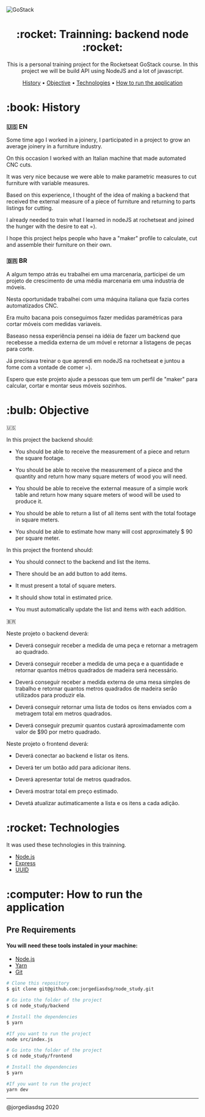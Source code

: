 <img alt="GoStack" src="https://storage.googleapis.com/golden-wind/bootcamp-gostack/header-desafios.png" />

<h1 align="center">:rocket: Trainning: backend node :rocket:</h1>

<p align="center">This is a personal training project for the Rocketseat GoStack course. In this project we will be build API using NodeJS and a lot of javascript.</p>

</p>
<p align="center">
 <a href="#history">History</a> •
 <a href="#objective">Objective</a> •
 <a href="#technologies">Technologies</a> •
 <a href="#how-to-run">How to run the application</a>
</p>
<h1 id="history">:book: History</h1>

### :us: EN

Some time ago I worked in a joinery, I participated in a project to grow an average joinery in a furniture industry. 

On this occasion I worked with an Italian machine that made automated CNC cuts. 

It was very nice because we were able to make parametric measures to cut furniture with variable measures. 

Based on this experience, I thought of the idea of making a backend that received the external measure of a piece of furniture and returning to parts listings for cutting. 

I already needed to train what I learned in nodeJS at rochetseat and joined the hunger with the desire to eat =). 

I hope this project helps people who have a "maker" profile to calculate, cut and assemble their furniture on their own.

### :brazil: BR

A algum tempo atrás eu trabalhei em uma marcenaria, participei de um projeto de crescimento de uma média marcenaria em uma industria de móveis. 

Nesta oportunidade trabalhei com uma máquina italiana que fazia cortes automatizados CNC. 

Era muito bacana pois conseguimos fazer medidas paramétricas para cortar móveis com medidas variaveis. 

Baseaso nessa experiência pensei na idéia de fazer um backend que recebesse a medida externa de um móvel e retornar a listagens de peças para corte. 

Já precisava treinar o que aprendi em nodeJS na rochetseat e juntou a fome com a vontade de comer =).

Espero que este projeto ajude a pessoas que tem um perfil de "maker" para calcular, cortar e montar seus móveis sozinhos.



<h1 id="objective">:bulb: Objective</h1>

:us:


In this project the backend should:

- You should be able to receive the measurement of a piece and return the square footage.

- You should be able to receive the measurement of a piece and the quantity and return how many square meters of wood you will need.

- You should be able to receive the external measure of a simple work table and return how many square meters of wood will be used to produce it.

- You should be able to return a list of all items sent with the total footage in square meters.

- You should be able to estimate how many will cost approximately $ 90 per square meter.

In this project the frontend should:

- You should connect to the backend and list the items.

- There should be an add button to add items.
  
- It must present a total of square meters.
  
- It should show total in estimated price.
  
- You must automatically update the list and items with each addition.


:brazil:

Neste projeto o backend deverá:

- Deverá conseguir receber a medida de uma peça e retornar a metragem ao quadrado.

- Deverá conseguir receber a medida de uma peça e a quantidade e retornar quantos métros quadrados de madeira será necessário.

- Deverá conseguir receber a medida externa de uma mesa simples de trabalho e retornar quantos metros quadrados de madeira serão utilizados para produzir ela.

- Deverá conseguir retornar uma lista de todos os ítens enviados com a metragem total em metros quadrados.

- Deverá conseguir prezumir quantos custará aproximadamente com valor de $90 por metro quadrado.

Neste projeto o frontend deverá:

- Deverá conectar ao backend e listar os itens.
  
-  Deverá ter um botão add para adicionar itens.
   
- Deverá apresentar total de metros quadrados.
  
- Deverá mostrar total em preço estimado.
  
- Devetá atualizar autimaticamente a lista e os itens a cada adição.
  

</p>

<h1 id="technologies">:rocket: Technologies</h1>

<p>It was used these technologies in this trainning.</p>

- [Node.js](https://nodejs.org/en/ "Node.js")
- [Express](http://expressjs.com/ "Express")
- [UUID](https://www.npmjs.com/package/uuid "UUID")

<h1 id="how-to-run">:computer: How to run the application</h1>

<h2>Pre Requirements</h2>

<h4>You will need these tools instaled in your machine:</h4>

- [Node.js](https://nodejs.org/en/ "Node.js")
- [Yarn](https://yarnpkg.com/ "Yarn")
- [Git](https://git-scm.com/ "Git")

```bash
# Clone this repository
$ git clone git@github.com:jorgediasdsg/node_study.git

# Go into the folder of the project
$ cd node_study/backend

# Install the dependencies
$ yarn

#If you want to run the project
node src/index.js

# Go into the folder of the project
$ cd node_study/frontend

# Install the dependencies
$ yarn

#If you want to run the project
yarn dev
```
<hr>

@jorgediasdsg 2020
